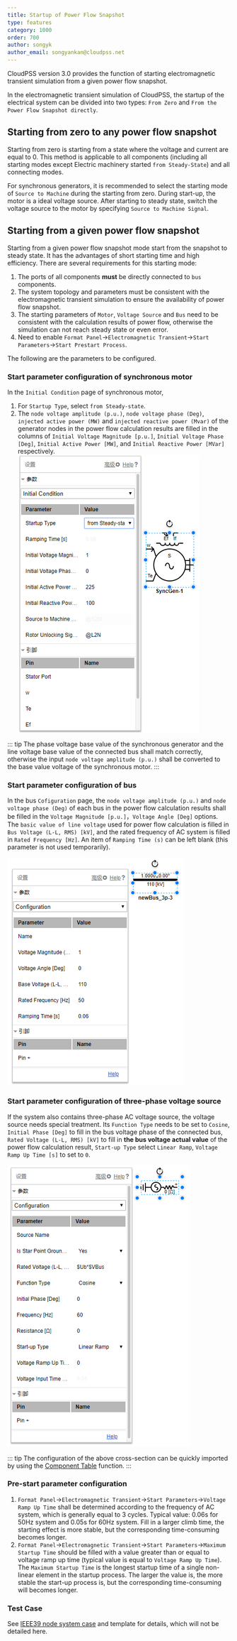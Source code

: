 ```yaml
---
title: Startup of Power Flow Snapshot
type: features
category: 1000
order: 700
author: songyk
author_email: songyankan@cloudpss.net
---
```


CloudPSS version 3.0 provides the function of starting electromagnetic transient simulation from a given power flow snapshot.

In the electromagnetic transient simulation of CloudPSS, the startup of the electrical system can be divided into two types: `From Zero` and `From the Power Flow Snapshot directly`.

## Starting from zero to any power flow snapshot
Starting from zero is starting from a state where the voltage and current are equal to 0. This method is applicable to all components (including all starting modes except Electric machinery started `from Steady-State`) and all connecting modes.

For synchronous generators, it is recommended to select the starting mode of `Source to Machine` during the starting from zero. During start-up, the motor is a ideal voltage source. After starting to steady state, switch the voltage source to the motor by specifying `Source to Machine Signal`.

## Starting from a given power flow snapshot

Starting from a given power flow snapshot mode start from the snapshot to steady state. It has the advantages of short starting time and high efficiency. There are several requirements for this starting mode:

1. The ports of all components **must** be directly connected to `bus` components.
2. The system topology and parameters must be consistent with the electromagnetic transient simulation to ensure the availability of power flow snapshot.
3. The starting parameters of `Motor`, `Voltage Source` and `Bus` need to be consistent with the calculation results of power flow, otherwise the simulation can not reach steady state or even error.
4. Need to enable `Format Panel`->`Electromagnetic Transient`->`Start Parameters`->`Start Prestart Process`.


The following are the parameters to be configured.

### Start parameter configuration of synchronous motor

In the `Initial Condition` page of synchronous motor,
1. For `Startup Type`, select `from Steady-state`.
2. The `node voltage amplitude (p.u.)`, `node voltage phase (Deg)`, `injected active power (MW)` and `injected reactive power (Mvar)` of the generator nodes in the power flow calculation results are filled in the columns of `Initial Voltage Magnitude [p.u.]`, `Initial Voltage Phase [Deg]`, `Initial Active Power [MW]`, and `Initial Reactive Power [MVar]` respectively.
   ![Start parameters page of synchronous generator](Initialization/sync.png "同步电机启动参数") 

::: tip
The phase voltage base value of the synchronous generator and the line voltage base value of the connected bus shall match correctly, otherwise the input `node voltage amplitude (p.u.)` shall be converted to the base value voltage of the synchronous motor.
:::

### Start parameter configuration of bus

In the bus `Cofiguration` page, the `node voltage amplitude (p.u.)` and `node voltage phase (Deg)` of each bus in the power flow calculation results shall be filled in the `Voltage Magnitude [p.u.]`，`Voltage Angle [Deg]` options. The `basic value of line voltage` used for power flow calculation is filled in `Bus Voltage (L-L, RMS) [kV]`, and the rated frequency of AC system is filled in `Rated Frequency [Hz]`. An item of `Ramping Time (s)` can be left blank (this parameter is not used temporarily).

![Three phase bus starting parameters page](Initialization/bus.png "母线启动参数")

### Start parameter configuration of three-phase voltage source

If the system also contains three-phase AC voltage source, the voltage source needs special treatment. Its `Function Type` needs to be set to `Cosine`, `Initial Phase [Deg]` to fill in the bus voltage phase of the connected bus, `Rated Voltage (L-L, RMS) [kV]` to fill in **the bus voltage actual value** of the power flow calculation result, `Start-up Type` select `Linear Ramp`, `Voltage Ramp Up Time [s]` to set to `0`.

![Three-phase voltage source start parameter page](Initialization/source.png "三相电压源启动参数")


::: tip
The configuration of the above cross-section can be quickly imported by using the [Component Table](ComponentTable.md) function.
:::

### Pre-start parameter configuration

1. `Format Panel`->`Electromagnetic Transient`->`Start Parameters`->`Voltage Ramp Up Time` shall be determined according to the frequency of AC system, which is generally equal to 3 cycles. Typical value: 0.06s for 50Hz system and 0.05s for 60Hz system. Fill in a larger climb time, the starting effect is more stable, but the corresponding time-consuming becomes longer.
2. `Format Panel`->`Electromagnetic Transient`->`Start Parameters`->`Maximum Startup Time` should be filled with a value greater than or equal to voltage ramp up time (typical value is equal to `Voltage Ramp Up Time`). The `Maximum Startup Time` is the longest startup time of a single non-linear element in the startup process. The larger the value is, the more stable the start-up process is, but the corresponding time-consuming will becomes longer.

### Test Case

See [IEEE39 node system case](../examples/IEEE39.md) and template for details, which will not be detailed here.

